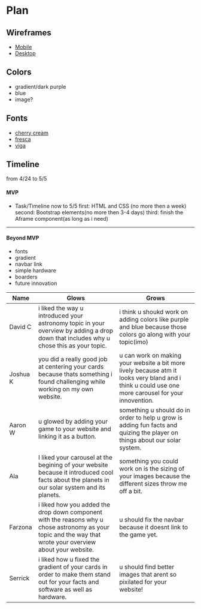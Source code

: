 # Plan

## Wireframes
* [Mobile]()
* [Desktop]()

## Colors
* gradient/dark purple
* blue
* image?

## Fonts
* [cherry cream](https://fonts.google.com/specimen/Cherry+Cream+Soda?query=font)
* [fresca](https://fonts.google.com/specimen/Fresca?query=fonts)
* [viga](https://fonts.google.com/specimen/Viga?query=fonts)

## Timeline
from 4/24 to 5/5
#### MVP

* Task/Timeline
  now to 5/5
  first: HTML and CSS (no more then a week)
  second: Bootstrap elements(no more then 3-4 days)
  third: finish the Aframe component(as long as i need)

---

#### Beyond MVP

* fonts
* gradient
* navbar link
* simple hardware
* boarders
* future innovation









| Name | Glows | Grows |
| ------- | ------- | ------- |
|David C| i liked the way u introduced your astronomy topic in your overview by adding a drop down that includes why u chose this as your topic.| i think u shoukd work on adding colors like purple and blue because those colors go along with your topic(imo)
|Joshua K| you did a really good job at centering your cards because thats something i found challenging while working on my own website.| u can work on making your website a bit more lively because atm it looks very bland and i think u could use one more carousel for your innovention.
|Aaron W|u glowed by adding your game to your website and linking it as a button.| something u should do in order to help u grow is adding fun facts and quizing the player on things about our solar system.
|Ala|I liked your carousel at the begining of your website because it introduced cool facts about the planets in our solar system and its planets.| something you could work on is the sizing of your images because the different sizes throw me off a bit.
|Farzona|i liked how you added the drop down component with the reasons why u chose astronomy as your topic and the way that wrote your overview about your website.| u should fix the navbar because it doesnt link to the game yet.
|Serrick|i liked how u fixed the gradient of your cards in order to make them stand out for your facts and software as well as hardware.| u should find better images that arent so pixilated for your website!


